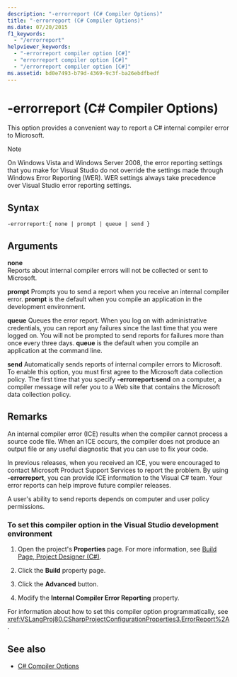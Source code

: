 ```yaml
---
description: "-errorreport (C# Compiler Options)"
title: "-errorreport (C# Compiler Options)"
ms.date: 07/20/2015
f1_keywords: 
  - "/errorreport"
helpviewer_keywords: 
  - "-errorreport compiler option [C#]"
  - "errorreport compiler option [C#]"
  - "/errorreport compiler option [C#]"
ms.assetid: bd0e7493-b79d-4369-9c3f-ba26ebdfbedf
---
```

# -errorreport (C# Compiler Options)
This option provides a convenient way to report a C# internal compiler error to Microsoft.

> [!NOTE]
> On Windows Vista and Windows Server 2008, the error reporting settings that you make for Visual Studio do not override the settings made through Windows Error Reporting (WER). WER settings always take precedence over Visual Studio error reporting settings.

## Syntax

```console
-errorreport:{ none | prompt | queue | send }
```

## Arguments
 **none**  
 Reports about internal compiler errors will not be collected or sent to Microsoft.

 **prompt**
 Prompts you to send a report when you receive an internal compiler error. **prompt** is the default when you compile an application in the development environment.

 **queue**
 Queues the error report. When you log on with administrative credentials, you can report any failures since the last time that you were logged on. You will not be prompted to send reports for failures more than once every three days. **queue** is the default when you compile an application at the command line.

 **send**
 Automatically sends reports of internal compiler errors to Microsoft. To enable this option, you must first agree to the Microsoft data collection policy. The first time that you specify **-errorreport:send** on a computer, a compiler message will refer you to a Web site that contains the Microsoft data collection policy.

## Remarks
 An internal compiler error (ICE) results when the compiler cannot process a source code file. When an ICE occurs, the compiler does not produce an output file or any useful diagnostic that you can use to fix your code.

 In previous releases, when you received an ICE, you were encouraged to contact Microsoft Product Support Services to report the problem. By using **-errorreport**, you can provide ICE information to the Visual C# team. Your error reports can help improve future compiler releases.

 A user's ability to send reports depends on computer and user policy permissions.

### To set this compiler option in the Visual Studio development environment

1. Open the project's **Properties** page. For more information, see [Build Page, Project Designer (C#)](/visualstudio/ide/reference/build-page-project-designer-csharp).

2. Click the **Build** property page.

3. Click the **Advanced** button.

4. Modify the **Internal Compiler Error Reporting** property.

 For information about how to set this compiler option programmatically, see <xref:VSLangProj80.CSharpProjectConfigurationProperties3.ErrorReport%2A>.

## See also

- [C# Compiler Options](./index.md)
